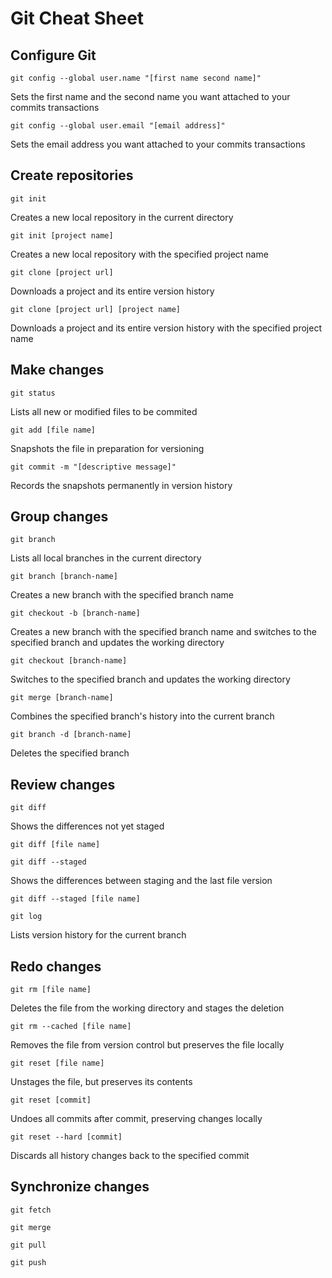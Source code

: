 # Git Cheat Sheet

## Configure Git

`git config --global user.name "[first name second name]"`

Sets the first name and the second name you want attached to your commits transactions

`git config --global user.email "[email address]"`

Sets the email address you want attached to your commits transactions


## Create repositories

`git init`

Creates a new local repository in the current directory

`git init [project name]`

Creates a new local repository with the specified project name

`git clone [project url]`

Downloads a project and its entire version history

`git clone [project url] [project name]`

Downloads a project and its entire version history with the specified project name


## Make changes

`git status`

Lists all new or modified files to be commited

`git add [file name]`

Snapshots the file in preparation for versioning

`git commit -m "[descriptive message]"`

Records the snapshots permanently in version history


## Group changes

`git branch`

Lists all local branches in the current directory

`git branch [branch-name]`

Creates a new branch with the specified branch name

`git checkout -b [branch-name]`

Creates a new branch with the specified branch name and switches to the specified branch and updates the working directory

`git checkout [branch-name]`

Switches to the specified branch and updates the working directory

`git merge [branch-name]`

Combines the specified branch's history into the current branch

`git branch -d [branch-name]`

Deletes the specified branch


## Review changes

`git diff`

Shows the differences not yet staged

`git diff [file name]`

`git diff --staged`

Shows the differences between staging and the last file version

`git diff --staged [file name]`

`git log`

Lists version history for the current branch


## Redo changes

`git rm [file name]`

Deletes the file from the working directory and stages the deletion

`git rm --cached [file name]`

Removes the file from version control but preserves the file locally

`git reset [file name]`

Unstages the file, but preserves its contents

`git reset [commit]`

Undoes all commits after commit, preserving changes locally

`git reset --hard [commit]`

Discards all history changes back to the specified commit


## Synchronize changes

`git fetch`

`git merge`

`git pull`

`git push`